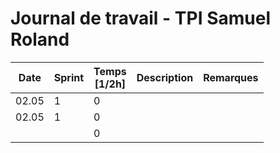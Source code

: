 # Journal de travail - TPI Samuel Roland

| Date  | Sprint | Temps<br>[1/2h] | Description | Remarques |
|-------|--------|-----------------|-------------|-----------|
| 02.05 | 1      | 0               |             |           |
| 02.05 | 1      | 0               |             |           |
|       |        | 0               |             |           |
<!--
| 02.05 | 1      | 0               |             |           |
| 02.05 | 1      | 0               |             |           |
| 02.05 | 1      | 0               |             |           |
| 02.05 | 1      | 0               |             |           |
| 02.05 | 1      | 0               |             |           |
|       |        |                 |             |           |
-->